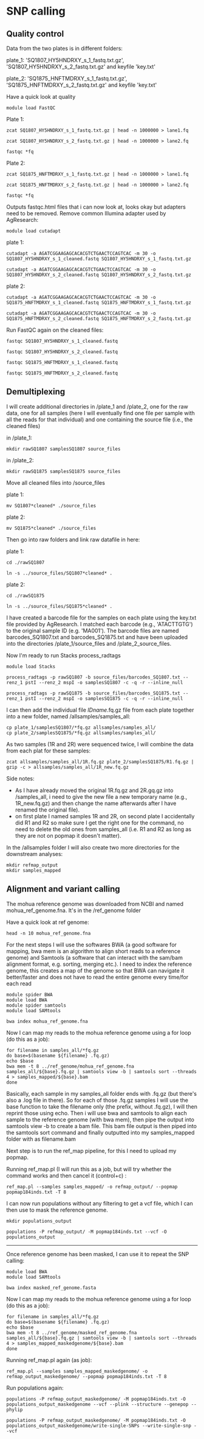 # SNP calling

## Quality control

Data from the two plates is in different folders:

plate_1: 'SQ1807_HY5HNDRXY_s_1_fastq.txt.gz', 'SQ1807_HY5HNDRXY_s_2_fastq.txt.gz' and keyfile 'key.txt'

plate_2: 'SQ1875_HNFTMDRXY_s_1_fastq.txt.gz', 'SQ1875_HNFTMDRXY_s_2_fastq.txt.gz' and keyfile 'key.txt'

Have a quick look at quality

```
module load FastQC
```

Plate 1:

```
zcat SQ1807_HY5HNDRXY_s_1_fastq.txt.gz | head -n 1000000 > lane1.fq
```

```
zcat SQ1807_HY5HNDRXY_s_2_fastq.txt.gz | head -n 1000000 > lane2.fq
```

```
fastqc *fq
```

Plate 2:

```
zcat SQ1875_HNFTMDRXY_s_1_fastq.txt.gz | head -n 1000000 > lane1.fq
```

```
zcat SQ1875_HNFTMDRXY_s_2_fastq.txt.gz | head -n 1000000 > lane2.fq
```

```
fastqc *fq
```

Outputs fastqc.html files that i can now look at, looks okay but adapters need to be removed. 
Remove common Illumina adapter used by AgResearch:

```
module load cutadapt
```

plate 1:

```
cutadapt -a AGATCGGAAGAGCACACGTCTGAACTCCAGTCAC -m 30 -o SQ1807_HY5HNDRXY_s_1_cleaned.fastq SQ1807_HY5HNDRXY_s_1_fastq.txt.gz
```

```
cutadapt -a AGATCGGAAGAGCACACGTCTGAACTCCAGTCAC -m 30 -o SQ1807_HY5HNDRXY_s_2_cleaned.fastq SQ1807_HY5HNDRXY_s_2_fastq.txt.gz
```

plate 2:

```
cutadapt -a AGATCGGAAGAGCACACGTCTGAACTCCAGTCAC -m 30 -o SQ1875_HNFTMDRXY_s_1_cleaned.fastq SQ1875_HNFTMDRXY_s_1_fastq.txt.gz
```

```
cutadapt -a AGATCGGAAGAGCACACGTCTGAACTCCAGTCAC -m 30 -o SQ1875_HNFTMDRXY_s_2_cleaned.fastq SQ1875_HNFTMDRXY_s_2_fastq.txt.gz
```

Run FastQC again on the cleaned files:

```
fastqc SQ1807_HY5HNDRXY_s_1_cleaned.fastq
```
```
fastqc SQ1807_HY5HNDRXY_s_2_cleaned.fastq
```
```
fastqc SQ1875_HNFTMDRXY_s_1_cleaned.fastq
```
```
fastqc SQ1875_HNFTMDRXY_s_2_cleaned.fastq
```

## Demultiplexing
 
I will create additional directories in /plate_1 and /plate_2, one for the raw data, one for all samples (here I will eventually find one file per sample with all the reads for that individual) and one containing the source file (i.e., the cleaned files)

in /plate_1:
 
```
mkdir rawSQ1807 samplesSQ1807 source_files
```

in /plate_2:

```
mkdir rawSQ1875 samplesSQ1875 source_files
```

Move all cleaned files into /source_files

plate 1:
```
mv SQ1807*cleaned* ./source_files
```

plate 2:
```
mv SQ1875*cleaned* ./source_files
```

Then go into raw folders and link raw datafile in here:

plate 1:
```
cd ./rawSQ1807
```
```
ln -s ../source_files/SQ1807*cleaned* . 
```

plate 2:

```
cd ./rawSQ1875
```
```
ln -s ../source_files/SQ1875*cleaned* . 
```

I have created a barcode file for the samples on each plate using the key.txt file provided by AgResearch. I matched each barcode (e.g., 'ATACTTGTG') to the original sample ID (e.g. 'MA001'). The barcode files are named barcodes_SQ1807.txt and barcodes_SQ1875.txt and have been uploaded into the directories /plate_1/source_files and /plate_2_source_files.

Now I'm ready to run Stacks process_radtags

```
module load Stacks
```
```
process_radtags -p rawSQ1807 -b source_files/barcodes_SQ1807.txt --renz_1 pstI --renz_2 mspI -o samplesSQ1807 -c -q -r --inline_null
```
```
process_radtags -p rawSQ1875 -b source_files/barcodes_SQ1875.txt --renz_1 pstI --renz_2 mspI -o samplesSQ1875 -c -q -r --inline_null
```

I can then add the individual file *IDname*.fq.gz file from each plate together into a new folder, named /allsamples/samples_all:

```
cp plate_1/samplesSQ1807/*fq.gz allsamples/samples_all/
cp plate_2/samplesSQ1875/*fq.gz allsamples/samples_all/
```

As two samples (1R and 2R) were sequenced twice, I will combine the data from each plat for these samples:

```
zcat allsamples/samples_all/1R.fq.gz plate_2/samplesSQ1875/R1.fq.gz | gzip -c > allsamples/samples_all/1R_new.fq.gz
```

Side notes: 
- As I have already moved the original 1R.fq.gz and 2R.gq.gz into /samples_all, i need to give the new file a new temporary name (e.g., 1R_new.fq.gz) and then change the name afterwards after I have renamed the original file). 
- on first plate I named samples 1R and 2R, on second plate I accidentally did R1 and R2 so make sure I get the right one for the command, no need to delete the old ones from samples_all (i.e. R1 and R2 as long as they are not on popmap it doesn't matter).


In the /allsamples folder I will also create two more directories for the downstream analyses:

```
mkdir refmap_output
mkdir samples_mapped
```


## Alignment and variant calling

The mohua reference genome was downloaded from NCBI and named mohua_ref_genome.fna. It's in the /ref_genome folder

Have a quick look at ref genome:

```
head -n 10 mohua_ref_genome.fna
```
For the next steps I will use the softwares BWA (a good software for mapping, bwa mem is an algorithm to align short reads to a reference genome) and Samtools (a software that can interact with the sam/bam alignment format, e.g. sorting, merging etc.). I  need to index the reference genome, this creates a map of the genome so that BWA can navigate it better/faster and does not have to read the entire genome every time/for each read

```
module spider BWA
module load BWA
module spider samtools
module load SAMtools
```

```
bwa index mohua_ref_genome.fna
```

Now I can map my reads to the mohua reference genome using a for loop (do this as a job):

```
for filename in samples_all/*fq.gz
do base=$(basename ${filename} .fq.gz)
echo $base
bwa mem -t 8 ../ref_genome/mohua_ref_genome.fna samples_all/${base}.fq.gz | samtools view -b | samtools sort --threads 4 > samples_mapped/${base}.bam
done
```

Basically, each sample in my samples_all folder ends with .fq.gz (but there's also a .log file in there). So for each of those .fq.gz samples I will use the base function to take the filename only (the prefix, without .fq.gz), I will then reprint those using echo. Then i will use bwa and samtools to align each sample to the reference genome (with bwa mem), then pipe the output into samtools view -b to create a bam file. This bam file output is then piped into the samtools sort command and finally outputted into my samples_mapped folder with as filename.bam

Next step is to run the ref_map pipeline, for this I need to upload my popmap.

Running ref_map.pl (I will run this as a job, but will try whether the command  works and then cancel it (control+c) :

```
ref_map.pl --samples samples_mapped/ -o refmap_output/ --popmap popmap184inds.txt -T 8
```

I can now run populations without any filtering to get a vcf file, which I can then use to mask the reference genome. 

```
mkdir populations_output
```
```
populations -P refmap_output/ -M popmap184inds.txt --vcf -O populations_output
```

---

Once reference genome has been masked, I can use it to repeat the SNP calling:

```
module load BWA
module load SAMtools
```

```
bwa index masked_ref_genome.fasta
```

Now I can map my reads to the mohua reference genome using a for loop (do this as a job):

```
for filename in samples_all/*fq.gz
do base=$(basename ${filename} .fq.gz)
echo $base
bwa mem -t 8 ../ref_genome/masked_ref_genome.fna samples_all/${base}.fq.gz | samtools view -b | samtools sort --threads 4 > samples_mapped_maskedgenome/${base}.bam
done
```

Running ref_map.pl again (as job): 

```
ref_map.pl --samples samples_mapped_maskedgenome/ -o refmap_output_maskedgenome/ --popmap popmap184inds.txt -T 8
```

Run populations again:

```
populations -P refmap_output_maskedgenome/ -M popmap184inds.txt -O populations_output_maskedgenome --vcf --plink --structure --genepop --phylip
```


```
populations -P refmap_output_maskedgenome/ -M popmap184inds.txt -O populations_output_maskedgenome/write-single-SNPs --write-single-snp --vcf
```
